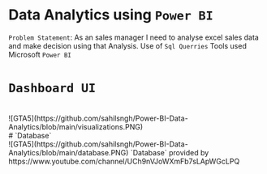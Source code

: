 # Data Analytics using `Power BI`

`Problem Statement`: As an sales manager I need to analyse excel sales data and make decision using that Analysis.
Use of `Sql Querries`
Tools used Microsoft `Power BI`
<br>
# `Dashboard UI`
<br>
![GTA5](https://github.com/sahilsngh/Power-BI-Data-Analytics/blob/main/visualizations.PNG)
<br>
# `Database`
<br>
![GTA5](https://github.com/sahilsngh/Power-BI-Data-Analytics/blob/main/database.PNG)
`Database` provided by https://www.youtube.com/channel/UCh9nVJoWXmFb7sLApWGcLPQ
